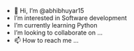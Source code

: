 - 👋 Hi, I’m @abhibhuyar15
-  I’m interested in Software development
-  I’m currently learning Python
-  I’m looking to collaborate on ...
- 📫 How to reach me ...

<!---
abhibhuyar15/abhibhuyar15 is a ✨ special ✨ repository because its `README.md` (this file) appears on your GitHub profile.
You can click the Preview link to take a look at your changes.
--->
